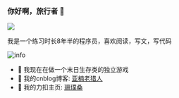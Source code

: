 ### 你好啊，旅行者 👋

![](https://visitor-badge.glitch.me/badge?page_id=MangoDowner.readme)

我是一个练习时长8年半的程序员，喜欢阅读，写文，写代码

![info](https://github-readme-stats.vercel.app/api?username=MangoDowner&show_icons=true&count_private=true&hide=prs&theme=default_repocard)

- 🔭 我现在在做一个末日生存类的独立游戏
- 📝 我的cnblog博客: [亚楠老猎人](https://www.cnblogs.com/laolieren/)
- 🧮 我的力扣主页: [珊璞桑](https://leetcode-cn.com/u/bloodborne/)
